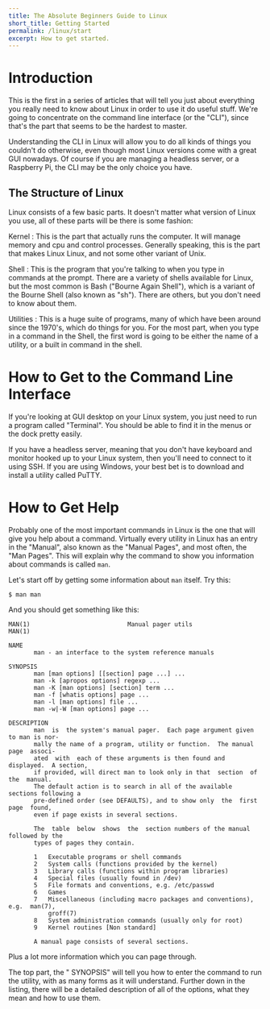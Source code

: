 ```yaml
---
title: The Absolute Beginners Guide to Linux
short_title: Getting Started
permalink: /linux/start
excerpt: How to get started.
---
```


# Introduction

This is the first in a series of articles that will tell you just about everything you really need to know about Linux in order to use it do useful stuff.  We're going to concentrate on the command line interface (or the "CLI"), since that's the part that seems to be the hardest to master.

Understanding the CLI in Linux will allow you to do all kinds of things you couldn't do otherwise, even though most Linux versions come with a great GUI nowadays.  Of course if you are managing a headless server, or a Raspberry Pi, the CLI may be the only choice you have.

## The Structure of Linux

Linux consists of a few basic parts.  It doesn't matter what version of Linux you use, all of these parts will be there is some fashion:

Kernel
: This is the part that actually runs the computer.  It will manage memory and cpu and control processes.  Generally speaking, this is the part that makes Linux Linux, and not some other variant of Unix.  

Shell
: This is the program that you're talking to when you type in commands at the prompt.  There are a variety of shells available for Linux, but the most common is Bash ("Bourne Again Shell"), which is a variant of the Bourne Shell (also known as "sh").  There are others, but you don't need to know about them.

Utilities
: This is a huge suite of programs, many of which have been around since the 1970's, which do things for you.  For the most part, when you type in a command in the Shell, the first word is going to be either the name of a utility, or a built in command in the shell.

# How to Get to the Command Line Interface

If you're looking at GUI desktop on your Linux system, you just need to run a program called "Terminal".  You should be able to find it in the menus or the dock pretty easily.

If you have a headless server, meaning that you don't have keyboard and monitor hooked up to your Linux system, then you'll need to connect to it using SSH.  If you are using Windows, your best bet is to download and install a utility called PuTTY.


# How to Get Help

Probably one of the most important commands in Linux is the one that will give you help about a command.  Virtually every utility in Linux has an entry in the "Manual", also known as the "Manual Pages", and most often, the "Man Pages".  This will explain why the command to show you information about commands is called `man`.

Let's start off by getting some information about `man` itself.  Try this:

```
$ man man
```
And you should get something like this:

```
MAN(1)                           Manual pager utils                          MAN(1)

NAME
       man - an interface to the system reference manuals

SYNOPSIS
       man [man options] [[section] page ...] ...
       man -k [apropos options] regexp ...
       man -K [man options] [section] term ...
       man -f [whatis options] page ...
       man -l [man options] file ...
       man -w|-W [man options] page ...

DESCRIPTION
       man  is  the system's manual pager.  Each page argument given to man is nor‐
       mally the name of a program, utility or function.  The manual  page  associ‐
       ated  with  each of these arguments is then found and displayed.  A section,
       if provided, will direct man to look only in that  section  of  the  manual.
       The default action is to search in all of the available sections following a
       pre-defined order (see DEFAULTS), and to show only  the  first  page  found,
       even if page exists in several sections.

       The  table  below  shows  the  section numbers of the manual followed by the
       types of pages they contain.

       1   Executable programs or shell commands
       2   System calls (functions provided by the kernel)
       3   Library calls (functions within program libraries)
       4   Special files (usually found in /dev)
       5   File formats and conventions, e.g. /etc/passwd
       6   Games
       7   Miscellaneous (including macro packages and conventions),  e.g.  man(7),
           groff(7)
       8   System administration commands (usually only for root)
       9   Kernel routines [Non standard]

       A manual page consists of several sections.
```
Plus a lot more information which you can page through.

The top part, the " SYNOPSIS" will tell you how to enter the command to run the utility, with as many forms as it will understand.  Further down in the listing, there will be a detailed description of all of the options, what they mean and how to use them.
